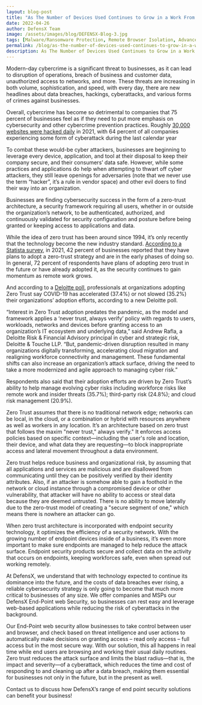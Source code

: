 ```yaml
---
layout: blog-post
title: "As The Number of Devices Used Continues to Grow in a Work From Everywhere World, Zero Trust Security Solutions Matter More Than Ever"
date: 2022-04-26
author: DefensX Team
image: /assets/images/blog/DEFENSX-Blog-3.jpg
tags: [Malware/Ransomware Protection, Remote Browser Isolation, Advanced URL Protection, File Isolation, SaaS Access Protection]
permalink: /blog/as-the-number-of-devices-used-continues-to-grow-in-a-work-from-everywhere-world-zero-trust-security-solutions-matter-more-than-ever/
description: As The Number of Devices Used Continues to Grow in a Work From Everywhere World, Zero Trust Security Solutions Matter More Than Ever
---
```


 
 

 
<p>Modern-day cybercrime is a significant threat to businesses, as it can lead to disruption of operations, breach of business and customer data, unauthorized access to networks, and more. These threats are increasing in both volume, sophistication, and speed, with every day, there are new headlines about data breaches, hackings, cyberattacks, and various forms of crimes against businesses.</p>
<p>Overall, cybercrime has become so detrimental to companies that 75 percent of businesses feel as if they need to put more emphasis on cybersecurity and other cybercrime prevention practices. Roughly&nbsp;<a href="https://techjury.net/blog/how-many-cyber-attacks-per-day/" target="_blank">30,000 websites were hacked daily</a>&nbsp;in 2021, with 64 percent of all companies experiencing some form of cyberattack during the last calendar year</p>
<p>To combat these would-be cyber attackers, businesses are beginning to leverage every device, application, and tool at their disposal to keep their company secure, and their consumers’ data safe. However, while some practices and applications do help when attempting to thwart off cyber attackers, they still leave openings for adversaries (note that we never use the term “hacker”, it’s a rule in vendor space) and other evil doers to find their way into an organization.</p>
<p>Businesses are finding cybersecurity success in the form of a zero-trust architecture, a security framework requiring all users, whether in or outside the organization’s network, to be authenticated, authorized, and continuously validated for security configuration and posture before being granted or keeping access to applications and data.</p>
<p>While the idea of zero trust has been around since 1994, it’s only recently that the technology become the new industry standard.&nbsp;<a href="https://www.statista.com/statistics/1228254/zero-trust-it-model-adoption/" target="_blank">According to a Statista survey</a>, in 2021, 42 percent of businesses reported that they have plans to adopt a zero-trust strategy and are in the early phases of doing so. In general, 72 percent of respondents have plans of adopting zero trust in the future or have already adopted it, as the security continues to gain momentum as remote work grows.</p>
<p>And according to a&nbsp;<a href="https://www2.deloitte.com/us/en/pages/about-deloitte/articles/press-releases/zero-trust-adoption-not-slowed-by-pandemic.html" target="_blank">Deloitte poll</a>, professionals at organizations adopting Zero Trust say COVID-19 has accelerated (37.4%) or not slowed (35.2%) their organizations’ adoption efforts, according to a new Deloitte poll.</p>
<p>“Interest in Zero Trust adoption predates the pandemic, as the model and framework applies a ‘never trust, always verify’ policy with regards to users, workloads, networks and devices before granting access to an organization’s IT ecosystem and underlying data,” said Andrew Rafla, a Deloitte Risk &amp; Financial Advisory principal in cyber and strategic risk, Deloitte &amp; Touche LLP. “But, pandemic-driven disruption resulted in many organizations digitally transforming, accelerating cloud migration and realigning workforce connectivity and management. These fundamental shifts can also increase an organization’s attack surface, driving the need to take a more modernized and agile approach to managing cyber risk.”</p>
<p>Respondents also said that their adoption efforts are driven by Zero Trust’s ability to help manage evolving cyber risks including workforce risks like remote work and insider threats (35.7%); third-party risk (24.8%); and cloud risk management (20.9%).</p>
<p>Zero Trust assumes that there is no traditional network edge; networks can be local, in the cloud, or a combination or hybrid with resources anywhere as well as workers in any location. It’s an architecture based on zero trust that follows the maxim "never trust," always verify." It enforces access policies based on specific context—including the user's role and location, their device, and what data they are requesting—to block inappropriate access and lateral movement throughout a data environment.</p>
<p>Zero trust helps reduce business and organizational risk, by assuming that all applications and services are malicious and are disallowed from communicating until they can be positively verified by their identity attributes. Also, if an attacker is somehow able to gain a foothold in the network or cloud instance through a compromised device or other vulnerability, that attacker will have no ability to access or steal data because they are deemed untrusted. There is no ability to move laterally due to the zero-trust model of creating a "secure segment of one," which means there is nowhere an attacker can go.&nbsp;</p>
<p>When zero trust architecture is incorporated with endpoint security technology, it optimizes the efficiency of a security network. With the growing number of endpoint devices inside of a business, it’s even more important to make sure endpoints are managed to help reduce the attack surface. Endpoint security products secure and collect data on the activity that occurs on endpoints, keeping workforces safe, even when spread out working remotely.</p>
<p>At DefensX, we understand that with technology expected to continue its dominance into the future, and the costs of data breaches ever rising, a reliable cybersecurity strategy is only going to become that much more critical to businesses of any size. We offer companies and MSPs our DefensX End-Point web Security, so businesses can rest easy and leverage web-based applications while reducing the risk of cyberattacks in the background.&nbsp;</p>
<p>Our End-Point web security allow businesses to take control between user and browser, and check based on threat intelligence and user actions to automatically make decisions on granting access – read only access – full access but in the most secure way. With our solution, this all happens in real time while end users are browsing and working their usual daily routines. Zero trust reduces the attack surface and limits the blast radius—that is, the impact and severity—of a cyberattack, which reduces the time and cost of responding to and cleaning up after a data breach, making them essential for businesses not only in the future, but in the present as well.&nbsp;</p>
<p>Contact us to discuss how DefensX’s range of end point security solutions can benefit your business!</p>
 